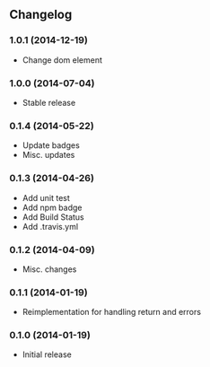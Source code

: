 ## Changelog

### 1.0.1 (2014-12-19)

* Change dom element

### 1.0.0 (2014-07-04)

* Stable release

### 0.1.4 (2014-05-22)

* Update badges
* Misc. updates

### 0.1.3 (2014-04-26)

* Add unit test
* Add npm badge
* Add Build Status
* Add .travis.yml

### 0.1.2 (2014-04-09)

* Misc. changes

### 0.1.1 (2014-01-19)

* Reimplementation for handling return and errors

### 0.1.0 (2014-01-19)

* Initial release